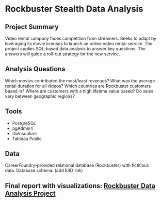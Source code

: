 # Rockbuster Stealth Data Analysis
## Project Summary
Video rental company faces competition from streamers. Seeks to adapt by leveraging its movie licenses to launch an online video rental service. The project applies SQL-based data analysis to answer key questions. The answers will guide a roll-out strategy for the new service.
## Analysis Questions
Which movies contributed the most/least revenues? What was the average rental duration for all videos? Which countries are Rockbuster customers based in? Where are customers with a high lifetime value based? Do sales vary between geographic regions?

## Tools
- PostgreSQL
- pgAdmin4
- DbVisualizer
- Tableau Public

## Data
CareerFoundry-provided relational database (Rockbuster) with fictitious data. Database schema: (add ERD link)

## Final report with visualizations: [Rockbuster Data Analysis Project](https://public.tableau.com/views/RockbusterDataAnalysis_17422791959400/RockbusterDataAnalysis?:language=en-US&:sid=&:redirect=auth&:display_count=n&:origin=viz_share_link)
